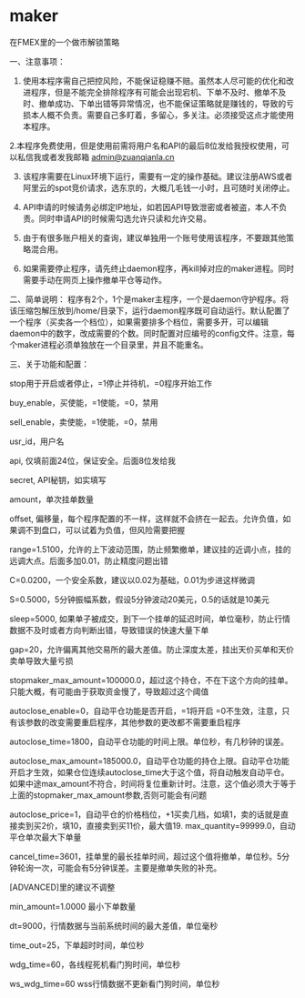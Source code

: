 # maker
在FMEX里的一个做市解锁策略

一、注意事项：
1. 使用本程序需自己把控风险，不能保证稳赚不赔。虽然本人尽可能的优化和改进程序，但是不能完全排除程序有可能会出现宕机、下单不及时、撤单不及时、撤单成功、下单出错等异常情况，也不能保证策略就是赚钱的，导致的亏损本人概不负责。需要自己多盯着，多留心，多关注。必须接受这点才能使用本程序。

2.本程序免费使用，但是使用前需将用户名和API的最后8位发给我授权使用，可以私信我或者发我邮箱 admin@zuanqianla.cn

3. 该程序需要在Linux环境下运行，需要有一定的操作基础。建议注册AWS或者阿里云的spot竞价请求，选东京的，大概几毛钱一小时，且可随时关闭停止。

4. API申请的时候请务必绑定IP地址，如若因API导致泄密或者被盗，本人不负责。同时申请API的时候需勾选允许只读和允许交易。

5. 由于有很多账户相关的查询，建议单独用一个账号使用该程序，不要跟其他策略混合用。

6. 如果需要停止程序，请先终止daemon程序，再kill掉对应的maker进程。同时需要手动在网页上操作撤单平仓等动作。

二、简单说明：
程序有2个，1个是maker主程序，一个是daemon守护程序。将该压缩包解压放到/home/目录下，运行daemon程序既可自动运行。默认配置了一个程序（买卖各一个档位），如果需要排多个档位，需要多开，可以编辑daemon中的数字，改成需要的个数。同时配置对应编号的config文件。注意，每个maker进程必须单独放在一个目录里，并且不能重名。



三、关于功能和配置：

stop用于开启或者停止，=1停止并待机，=0程序开始工作

buy_enable，买使能，=1使能，=0，禁用

sell_enable，卖使能，=1使能，=0，禁用

usr_id，用户名

api, 仅填前面24位，保证安全。后面8位发给我

secret, API秘钥，如实填写

amount，单次挂单数量

offset, 偏移量，每个程序配置的不一样，这样就不会挤在一起去。允许负值，如果调不到盘口，可以试着为负值，但风险需要把握

range=1.5100，允许的上下波动范围，防止频繁撤单，建议挂的近调小点，挂的远调大点。后面多加0.01，防止精度问题出错

C=0.0200，一个安全系数，建议以0.02为基础，0.01为步进这样微调

S=0.5000，5分钟振幅系数，假设5分钟波动20美元，0.5的话就是10美元

sleep=5000, 如果单子被成交，到下一个挂单的延迟时间，单位毫秒，防止行情数据不及时或者方向判断出错，导致错误的快速大量下单

gap=20，允许偏离其他交易所的最大差值。防止深度太差，挂出天价买单和天价卖单导致大量亏损

stopmaker_max_amount=100000.0，超过这个持仓，不在下这个方向的挂单。只能大概，有可能由于获取资金慢了，导致超过这个阈值

autoclose_enable=0，自动平仓功能是否开启，=1将开启 =0不生效，注意，只有该参数的改变需要重启程序，其他参数的更改都不需要重启程序

autoclose_time=1800，自动平仓功能的时间上限。单位秒，有几秒钟的误差。

autoclose_max_amount=185000.0，自动平仓功能的持仓上限。自动平仓功能开启才生效，如果仓位连续autoclose_time大于这个值，将自动触发自动平仓。如果中途max_amount不符合，时间将复位重新计时。注意，这个值必须大于等于上面的stopmaker_max_amount参数,否则可能会有问题

autoclose_price=1，自动平仓的价格档位，+1买卖几档，如填1，卖的话就是直接卖到买2价，填10，直接卖到买11价，最大值19.
max_quantity=99999.0，自动平仓单次最大下单量

cancel_time=3601，挂单里的最长挂单时间，超过这个值将撤单，单位秒。5分钟轮询一次，可能会有5分钟误差。主要是撤单失败的补充。


[ADVANCED]里的建议不调整

min_amount=1.0000 最小下单数量

dt=9000，行情数据与当前系统时间的最大差值，单位毫秒

time_out=25，下单超时时间，单位秒

wdg_time=60，各线程死机看门狗时间，单位秒

ws_wdg_time=60 wss行情数据不更新看门狗时间，单位秒

